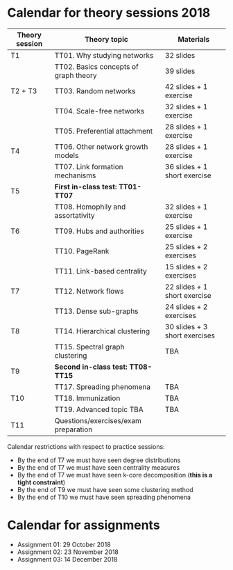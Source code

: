 # Calendar for theory sessions 2018

| Theory session   | Theory topic                          | Materials |
|------------------|---------------------------------------|-----------|
| T1               | TT01. Why studying networks           | 32 slides |
|                  | TT02. Basics concepts of graph theory | 39 slides |
| T2 + T3          | TT03. Random networks                 | 42 slides + 1 exercise |
|                  | TT04. Scale-free networks             | 32 slides + 1 exercise |
|                  | TT05. Preferential attachment         | 28 slides + 1 exercise |
| T4               | TT06. Other network growth models     | 28 slides + 1 exercise |
|                  | TT07. Link formation mechanisms       | 36 slides + 1 short exercise |
| T5               | **First in-class test: TT01-TT07**    | |
|                  | TT08. Homophily and assortativity     | 32 slides + 1 exercise |
| T6               | TT09. Hubs and authorities            | 25 slides + 1 exercise |
|                  | TT10. PageRank                        | 25 slides + 2 exercises |
|                  | TT11. Link-based centrality           | 15 slides + 2 exercises |
| T7               | TT12. Network flows                   | 22 slides + 1 short exercise |
|                  | TT13. Dense sub-graphs                | 24 slides + 2 exercises |
| T8               | TT14. Hierarchical clustering         | 30 slides + 3 short exercises |
|                  | TT15. Spectral graph clustering       | TBA |
| T9               | **Second in-class test: TT08-TT15**   | |
|                  | TT17. Spreading phenomena             | TBA |
| T10              | TT18. Immunization                    | TBA |
|                  | TT19. Advanced topic TBA              | TBA |
| T11              | Questions/exercises/exam preparation  | |

Calendar restrictions with respect to practice sessions:

* By the end of T7 we must have seen degree distributions
* By the end of T7 we must have seen centrality measures
* By the end of T7 we must have seen k-core decomposition (**this is a tight constraint**)
* By the end of T9 we must have seen some clustering method
* By the end of T10 we must have seen spreading phenomena

# Calendar for assignments

* Assignment 01: 29 October 2018
* Assignment 02: 23 November 2018
* Assignment 03: 14 December 2018
